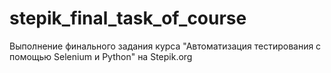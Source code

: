 # stepik_final_task_of_course
Выполнение финального задания курса "Автоматизация тестирования с помощью Selenium и Python" на Stepik.org
